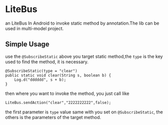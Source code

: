 # LiteBus
an LiteBus In Android to invoke static method by annotation.The lib can be used in multi-model 
project.


## Simple Usage

use the `@SubscribeStatic` above you target static method,the `type` is the key used to find the 
method, it is necessary.

    @SubscribeStatic(type = "clear")
    public static void clear(String s, boolean b) {
        Log.d("dddddd", s + b);
    }
then where you want to invoke the method, you just call like

    LiteBus.sendAction("clear","2222222222",false);
the first parameter is `type` value same with you set on `@SubscribeStatic`, the others is the 
parameters of the target method.